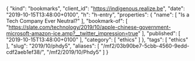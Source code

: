 {
  "kind": "bookmarks",
  "client_id": "https://indigenous.realize.be",
  "date": "2019-10-15T13:48:00+0100",
  "h": "h-entry",
  "properties": {
    "name": [
      "Is a Tech Company Ever Neutral?"
    ],
    "bookmark-of": [
      "https://slate.com/technology/2019/10/apple-chinese-government-microsoft-amazon-ice.amp?__twitter_impression=true"
    ],
    "published": [
      "2019-10-15T13:48:00+0100"
    ],
    "category": [
      "ethics"
    ]
  },
  "tags": [
    "ethics"
  ],
  "slug": "2019/10/phdy5",
  "aliases": [
    "/mf2/03b90be7-5cbb-4560-9edd-cdf2aeb1ef38/",
    "/mf2/2019/10/Phdy5"
  ]
}
